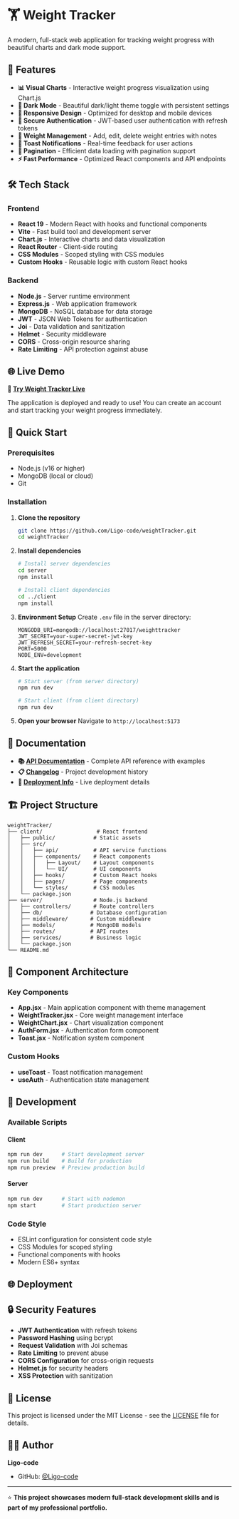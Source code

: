 # 🏋️ Weight Tracker

A modern, full-stack web application for tracking weight progress with beautiful charts and dark mode support.

## 🌟 Features

- **📊 Visual Charts** - Interactive weight progress visualization using Chart.js
- **🌙 Dark Mode** - Beautiful dark/light theme toggle with persistent settings
- **📱 Responsive Design** - Optimized for desktop and mobile devices
- **🔐 Secure Authentication** - JWT-based user authentication with refresh tokens
- **📝 Weight Management** - Add, edit, delete weight entries with notes
- **🔔 Toast Notifications** - Real-time feedback for user actions
- **📄 Pagination** - Efficient data loading with pagination support
- **⚡ Fast Performance** - Optimized React components and API endpoints

## 🛠️ Tech Stack

### Frontend
- **React 19** - Modern React with hooks and functional components
- **Vite** - Fast build tool and development server
- **Chart.js** - Interactive charts and data visualization
- **React Router** - Client-side routing
- **CSS Modules** - Scoped styling with CSS modules
- **Custom Hooks** - Reusable logic with custom React hooks

### Backend
- **Node.js** - Server runtime environment
- **Express.js** - Web application framework
- **MongoDB** - NoSQL database for data storage
- **JWT** - JSON Web Tokens for authentication
- **Joi** - Data validation and sanitization
- **Helmet** - Security middleware
- **CORS** - Cross-origin resource sharing
- **Rate Limiting** - API protection against abuse

## 🌐 Live Demo

**🔗 [Try Weight Tracker Live](https://weighttracker-1.onrender.com/)**

The application is deployed and ready to use! You can create an account and start tracking your weight progress immediately.

## 🚀 Quick Start

### Prerequisites
- Node.js (v16 or higher)
- MongoDB (local or cloud)
- Git

### Installation

1. **Clone the repository**
   ```bash
   git clone https://github.com/Ligo-code/weightTracker.git
   cd weightTracker
   ```

2. **Install dependencies**
   ```bash
   # Install server dependencies
   cd server
   npm install
   
   # Install client dependencies
   cd ../client
   npm install
   ```

3. **Environment Setup**
   Create `.env` file in the server directory:
   ```env
   MONGODB_URI=mongodb://localhost:27017/weighttracker
   JWT_SECRET=your-super-secret-jwt-key
   JWT_REFRESH_SECRET=your-refresh-secret-key
   PORT=5000
   NODE_ENV=development
   ```

4. **Start the application**
   ```bash
   # Start server (from server directory)
   npm run dev
   
   # Start client (from client directory)
   npm run dev
   ```

5. **Open your browser**
   Navigate to `http://localhost:5173`

## 📖 Documentation

- **📚 [API Documentation](docs/API.md)** - Complete API reference with examples
- **📋 [Changelog](CHANGELOG.md)** - Project development history
- **🚀 [Deployment Info](DEPLOYMENT_INFO.md)** - Live deployment details

## 🏗️ Project Structure

```
weightTracker/
├── client/                 # React frontend
│   ├── public/            # Static assets
│   ├── src/
│   │   ├── api/           # API service functions
│   │   ├── components/    # React components
│   │   │   ├── Layout/    # Layout components
│   │   │   └── UI/        # UI components
│   │   ├── hooks/         # Custom React hooks
│   │   ├── pages/         # Page components
│   │   └── styles/        # CSS modules
│   └── package.json
├── server/                # Node.js backend
│   ├── controllers/       # Route controllers
│   ├── db/               # Database configuration
│   ├── middleware/       # Custom middleware
│   ├── models/           # MongoDB models
│   ├── routes/           # API routes
│   ├── services/         # Business logic
│   └── package.json
└── README.md
```

## 🎨 Component Architecture

### Key Components
- **App.jsx** - Main application component with theme management
- **WeightTracker.jsx** - Core weight management interface
- **WeightChart.jsx** - Chart visualization component
- **AuthForm.jsx** - Authentication form component
- **Toast.jsx** - Notification system component

### Custom Hooks
- **useToast** - Toast notification management
- **useAuth** - Authentication state management

## 🔧 Development

### Available Scripts

#### Client
```bash
npm run dev      # Start development server
npm run build    # Build for production
npm run preview  # Preview production build
```

#### Server
```bash
npm run dev      # Start with nodemon
npm start        # Start production server
```

### Code Style
- ESLint configuration for consistent code style
- CSS Modules for scoped styling
- Functional components with hooks
- Modern ES6+ syntax

## 🌐 Deployment

## 🔒 Security Features

- **JWT Authentication** with refresh tokens
- **Password Hashing** using bcrypt
- **Request Validation** with Joi schemas
- **Rate Limiting** to prevent abuse
- **CORS Configuration** for cross-origin requests
- **Helmet.js** for security headers
- **XSS Protection** with sanitization

## 📄 License

This project is licensed under the MIT License - see the [LICENSE](LICENSE) file for details.

## 👨‍💻 Author

**Ligo-code**
- GitHub: [@Ligo-code](https://github.com/Ligo-code)

---

⭐ **This project showcases modern full-stack development skills and is part of my professional portfolio.**